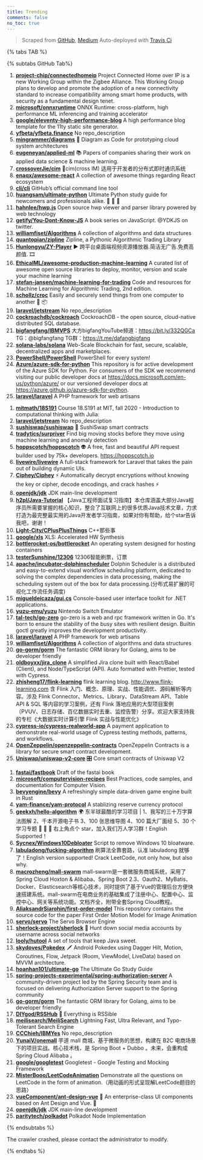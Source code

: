 ```yaml
---
title: Trending
comments: false
no_toc: true
---
```


> Scraped from [GitHub](https://github.com/trending), [Medium](https://medium.com/topic/popular)
Auto-deployed with [Travis Ci](https://travis-ci.org/)

{% tabs TAB %}
<!-- tab GitHub -->
{% subtabs GitHub Tab%}
<!-- tab Daily -->
1. [**project-chip/connectedhomeip**](https://github.com/project-chip/connectedhomeip)
Project Connected Home over IP is a new Working Group within the Zigbee Alliance. This Working Group plans to develop and promote the adoption of a new connectivity standard to increase compatibility among smart home products, with security as a fundamental design tenet.
2. [**microsoft/onnxruntime**](https://github.com/microsoft/onnxruntime)
ONNX Runtime: cross-platform, high performance ML inferencing and training accelerator
3. [**google/eleventy-high-performance-blog**](https://github.com/google/eleventy-high-performance-blog)
A high performance blog template for the 11ty static site generator.
4. [**yfbeta/yfbeta.finance**](https://github.com/yfbeta/yfbeta.finance)
No repo_description
5. [**mingrammer/diagrams**](https://github.com/mingrammer/diagrams)
🎨 Diagram as Code for prototyping cloud system architectures
6. [**eugeneyan/applied-ml**](https://github.com/eugeneyan/applied-ml)
📚 Papers of companies sharing their work on applied data science & machine learning.
7. [**crossoverJie/cim**](https://github.com/crossoverJie/cim)
📲cim(cross IM) 适用于开发者的分布式即时通讯系统
8. [**enaqx/awesome-react**](https://github.com/enaqx/awesome-react)
A collection of awesome things regarding React ecosystem
9. [**cli/cli**](https://github.com/cli/cli)
GitHub’s official command line tool
10. [**huangsam/ultimate-python**](https://github.com/huangsam/ultimate-python)
Ultimate Python study guide for newcomers and professionals alike. 🐍 🐍 🐍
11. [**hahnlee/hwp.js**](https://github.com/hahnlee/hwp.js)
Open source hwp viewer and parser library powered by web technology
12. [**getify/You-Dont-Know-JS**](https://github.com/getify/You-Dont-Know-JS)
A book series on JavaScript. @YDKJS on twitter.
13. [**williamfiset/Algorithms**](https://github.com/williamfiset/Algorithms)
A collection of algorithms and data structures
14. [**quantopian/zipline**](https://github.com/quantopian/zipline)
Zipline, a Pythonic Algorithmic Trading Library
15. [**Hunlongyu/ZY-Player**](https://github.com/Hunlongyu/ZY-Player)
▶️ 跨平台桌面端视频资源播放器.简洁无广告.免费高颜值. 🎞
16. [**EthicalML/awesome-production-machine-learning**](https://github.com/EthicalML/awesome-production-machine-learning)
A curated list of awesome open source libraries to deploy, monitor, version and scale your machine learning
17. [**stefan-jansen/machine-learning-for-trading**](https://github.com/stefan-jansen/machine-learning-for-trading)
Code and resources for Machine Learning for Algorithmic Trading, 2nd edition.
18. [**schollz/croc**](https://github.com/schollz/croc)
Easily and securely send things from one computer to another 🐊 📦
19. [**laravel/jetstream**](https://github.com/laravel/jetstream)
No repo_description
20. [**cockroachdb/cockroach**](https://github.com/cockroachdb/cockroach)
CockroachDB - the open source, cloud-native distributed SQL database.
21. [**bigfangfang/IBMVPS**](https://github.com/bigfangfang/IBMVPS)
大方bigfangYouTube频道：https://bit.ly/332QGCa TG：@bigfangfang TG群：https://t.me/dafangbigfang
22. [**solana-labs/solana**](https://github.com/solana-labs/solana)
Web-Scale Blockchain for fast, secure, scalable, decentralized apps and marketplaces.
23. [**PowerShell/PowerShell**](https://github.com/PowerShell/PowerShell)
PowerShell for every system!
24. [**Azure/azure-sdk-for-python**](https://github.com/Azure/azure-sdk-for-python)
This repository is for active development of the Azure SDK for Python. For consumers of the SDK we recommend visiting our public developer docs at https://docs.microsoft.com/en-us/python/azure/ or our versioned developer docs at https://azure.github.io/azure-sdk-for-python.
25. [**laravel/laravel**](https://github.com/laravel/laravel)
A PHP framework for web artisans
<!-- endtab -->
<!-- tab Weekly -->
1. [**mitmath/18S191**](https://github.com/mitmath/18S191)
Course 18.S191 at MIT, fall 2020 - Introduction to computational thinking with Julia:
2. [**laravel/jetstream**](https://github.com/laravel/jetstream)
No repo_description
3. [**sushiswap/sushiswap**](https://github.com/sushiswap/sushiswap)
🍣 SushiSwap smart contracts
4. [**tradytics/surpriver**](https://github.com/tradytics/surpriver)
Find big moving stocks before they move using machine learning and anomaly detection
5. [**hoppscotch/hoppscotch**](https://github.com/hoppscotch/hoppscotch)
👽 A free, fast and beautiful API request builder used by 75k+ developers. https://hoppscotch.io
6. [**livewire/livewire**](https://github.com/livewire/livewire)
A full-stack framework for Laravel that takes the pain out of building dynamic UIs.
7. [**Ciphey/Ciphey**](https://github.com/Ciphey/Ciphey)
⚡ Automatically decrypt encryptions without knowing the key or cipher, decode encodings, and crack hashes ⚡
8. [**openjdk/jdk**](https://github.com/openjdk/jdk)
JDK main-line development
9. [**h2pl/Java-Tutorial**](https://github.com/h2pl/Java-Tutorial)
【Java工程师面试复习指南】本仓库涵盖大部分Java程序员所需要掌握的核心知识，整合了互联网上的很多优质Java技术文章，力求打造为最完整最实用的Java开发者学习指南，如果对你有帮助，给个star告诉我吧，谢谢！
10. [**Light-City/CPlusPlusThings**](https://github.com/Light-City/CPlusPlusThings)
C++那些事
11. [**google/xls**](https://github.com/google/xls)
XLS: Accelerated HW Synthesis
12. [**bottlerocket-os/bottlerocket**](https://github.com/bottlerocket-os/bottlerocket)
An operating system designed for hosting containers
13. [**testerSunshine/12306**](https://github.com/testerSunshine/12306)
12306智能刷票，订票
14. [**apache/incubator-dolphinscheduler**](https://github.com/apache/incubator-dolphinscheduler)
Dolphin Scheduler is a distributed and easy-to-extend visual workflow scheduling platform, dedicated to solving the complex dependencies in data processing, making the scheduling system out of the box for data processing.(分布式易扩展的可视化工作流任务调度)
15. [**migueldeicaza/gui.cs**](https://github.com/migueldeicaza/gui.cs)
Console-based user interface toolkit for .NET applications.
16. [**yuzu-emu/yuzu**](https://github.com/yuzu-emu/yuzu)
Nintendo Switch Emulator
17. [**tal-tech/go-zero**](https://github.com/tal-tech/go-zero)
go-zero is a web and rpc framework written in Go. It's born to ensure the stability of the busy sites with resilient design. Builtin goctl greatly improves the development productivity.
18. [**laravel/laravel**](https://github.com/laravel/laravel)
A PHP framework for web artisans
19. [**williamfiset/Algorithms**](https://github.com/williamfiset/Algorithms)
A collection of algorithms and data structures
20. [**go-gorm/gorm**](https://github.com/go-gorm/gorm)
The fantastic ORM library for Golang, aims to be developer friendly
21. [**oldboyxx/jira_clone**](https://github.com/oldboyxx/jira_clone)
A simplified Jira clone built with React/Babel (Client), and Node/TypeScript (API). Auto formatted with Prettier, tested with Cypress.
22. [**zhisheng17/flink-learning**](https://github.com/zhisheng17/flink-learning)
flink learning blog. http://www.flink-learning.com 含 Flink 入门、概念、原理、实战、性能调优、源码解析等内容。涉及 Flink Connector、Metrics、Library、DataStream API、Table API & SQL 等内容的学习案例，还有 Flink 落地应用的大型项目案例（PVUV、日志存储、百亿数据实时去重、监控告警）分享。欢迎大家支持我的专栏《大数据实时计算引擎 Flink 实战与性能优化》
23. [**cypress-io/cypress-realworld-app**](https://github.com/cypress-io/cypress-realworld-app)
A payment application to demonstrate real-world usage of Cypress testing methods, patterns, and workflows.
24. [**OpenZeppelin/openzeppelin-contracts**](https://github.com/OpenZeppelin/openzeppelin-contracts)
OpenZeppelin Contracts is a library for secure smart contract development.
25. [**Uniswap/uniswap-v2-core**](https://github.com/Uniswap/uniswap-v2-core)
🎛 Core smart contracts of Uniswap V2
<!-- endtab -->
<!-- tab Monthly -->
1. [**fastai/fastbook**](https://github.com/fastai/fastbook)
Draft of the fastai book
2. [**microsoft/computervision-recipes**](https://github.com/microsoft/computervision-recipes)
Best Practices, code samples, and documentation for Computer Vision.
3. [**bevyengine/bevy**](https://github.com/bevyengine/bevy)
A refreshingly simple data-driven game engine built in Rust
4. [**yam-finance/yam-protocol**](https://github.com/yam-finance/yam-protocol)
A stablizing reserve currency protocol
5. [**geekxh/hello-algorithm**](https://github.com/geekxh/hello-algorithm)
🌍 东半球最酷的学习项目 | 1、我写的三十万字算法图解 2、千本开源电子书 3、100 张思维导图 4、100 篇大厂面经 5、30 个学习专题 🚀 🚀 🚀 右上角点个 star，加入我们万人学习群！English Supported！
6. [**Sycnex/Windows10Debloater**](https://github.com/Sycnex/Windows10Debloater)
Script to remove Windows 10 bloatware.
7. [**labuladong/fucking-algorithm**](https://github.com/labuladong/fucking-algorithm)
刷算法全靠套路，认准 labuladong 就够了！English version supported! Crack LeetCode, not only how, but also why.
8. [**macrozheng/mall-swarm**](https://github.com/macrozheng/mall-swarm)
mall-swarm是一套微服务商城系统，采用了 Spring Cloud Hoxton & Alibaba、Spring Boot 2.3、Oauth2、MyBatis、Docker、Elasticsearch等核心技术，同时提供了基于Vue的管理后台方便快速搭建系统。mall-swarm在电商业务的基础集成了注册中心、配置中心、监控中心、网关等系统功能。文档齐全，附带全套Spring Cloud教程。
9. [**AliaksandrSiarohin/first-order-model**](https://github.com/AliaksandrSiarohin/first-order-model)
This repository contains the source code for the paper First Order Motion Model for Image Animation
10. [**servo/servo**](https://github.com/servo/servo)
The Servo Browser Engine
11. [**sherlock-project/sherlock**](https://github.com/sherlock-project/sherlock)
🔎 Hunt down social media accounts by username across social networks
12. [**looly/hutool**](https://github.com/looly/hutool)
A set of tools that keep Java sweet.
13. [**skydoves/Pokedex**](https://github.com/skydoves/Pokedex)
🗡️ Android Pokedex using Dagger Hilt, Motion, Coroutines, Flow, Jetpack (Room, ViewModel, LiveData) based on MVVM architecture.
14. [**hoanhan101/ultimate-go**](https://github.com/hoanhan101/ultimate-go)
The Ultimate Go Study Guide
15. [**spring-projects-experimental/spring-authorization-server**](https://github.com/spring-projects-experimental/spring-authorization-server)
A community-driven project led by the Spring Security team and is focused on delivering Authorization Server support to the Spring community
16. [**go-gorm/gorm**](https://github.com/go-gorm/gorm)
The fantastic ORM library for Golang, aims to be developer friendly
17. [**DIYgod/RSSHub**](https://github.com/DIYgod/RSSHub)
🍰 Everything is RSSible
18. [**meilisearch/MeiliSearch**](https://github.com/meilisearch/MeiliSearch)
Lightning Fast, Ultra Relevant, and Typo-Tolerant Search Engine
19. [**CCChieh/IBMYes**](https://github.com/CCChieh/IBMYes)
No repo_description
20. [**YunaiV/onemall**](https://github.com/YunaiV/onemall)
芋道 mall 商城，基于微服务的思想，构建在 B2C 电商场景下的项目实战。核心技术栈，是 Spring Boot + Dubbo 。未来，会重构成 Spring Cloud Alibaba 。
21. [**google/googletest**](https://github.com/google/googletest)
Googletest - Google Testing and Mocking Framework
22. [**MisterBooo/LeetCodeAnimation**](https://github.com/MisterBooo/LeetCodeAnimation)
Demonstrate all the questions on LeetCode in the form of animation.（用动画的形式呈现解LeetCode题目的思路）
23. [**vueComponent/ant-design-vue**](https://github.com/vueComponent/ant-design-vue)
🌈 An enterprise-class UI components based on Ant Design and Vue. 🐜
24. [**openjdk/jdk**](https://github.com/openjdk/jdk)
JDK main-line development
25. [**paritytech/polkadot**](https://github.com/paritytech/polkadot)
Polkadot Node Implementation
<!-- endtab -->
{% endsubtabs %}
<!-- endtab -->
<!-- tab Medium -->
The crawler crashed, please contact the administrator to modify.
<!-- endtab -->
{% endtabs %}

